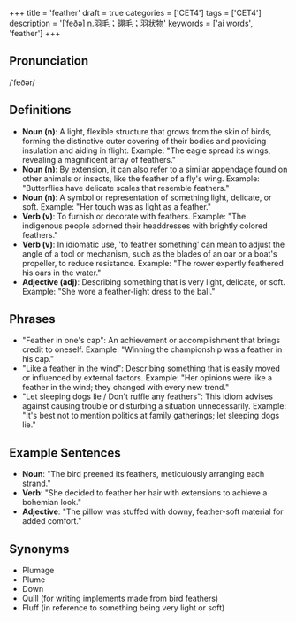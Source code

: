 +++
title = 'feather'
draft = true
categories = ['CET4']
tags = ['CET4']
description = '[ˈfeðə] n.羽毛；翎毛；羽状物'
keywords = ['ai words', 'feather']
+++

## Pronunciation
/ˈfeðər/

## Definitions
- **Noun (n)**: A light, flexible structure that grows from the skin of birds, forming the distinctive outer covering of their bodies and providing insulation and aiding in flight. Example: "The eagle spread its wings, revealing a magnificent array of feathers."
- **Noun (n)**: By extension, it can also refer to a similar appendage found on other animals or insects, like the feather of a fly's wing. Example: "Butterflies have delicate scales that resemble feathers."
- **Noun (n)**: A symbol or representation of something light, delicate, or soft. Example: "Her touch was as light as a feather."
- **Verb (v)**: To furnish or decorate with feathers. Example: "The indigenous people adorned their headdresses with brightly colored feathers."
- **Verb (v)**: In idiomatic use, 'to feather something' can mean to adjust the angle of a tool or mechanism, such as the blades of an oar or a boat's propeller, to reduce resistance. Example: "The rower expertly feathered his oars in the water."
- **Adjective (adj)**: Describing something that is very light, delicate, or soft. Example: "She wore a feather-light dress to the ball."

## Phrases
- "Feather in one's cap": An achievement or accomplishment that brings credit to oneself. Example: "Winning the championship was a feather in his cap."
- "Like a feather in the wind": Describing something that is easily moved or influenced by external factors. Example: "Her opinions were like a feather in the wind; they changed with every new trend."
- "Let sleeping dogs lie / Don't ruffle any feathers": This idiom advises against causing trouble or disturbing a situation unnecessarily. Example: "It's best not to mention politics at family gatherings; let sleeping dogs lie."

## Example Sentences
- **Noun**: "The bird preened its feathers, meticulously arranging each strand."
- **Verb**: "She decided to feather her hair with extensions to achieve a bohemian look."
- **Adjective**: "The pillow was stuffed with downy, feather-soft material for added comfort."

## Synonyms
- Plumage
- Plume
- Down
- Quill (for writing implements made from bird feathers)
- Fluff (in reference to something being very light or soft)
